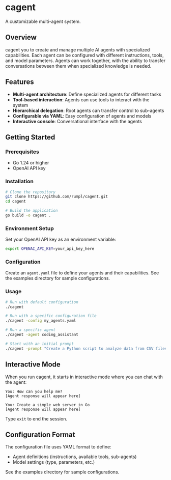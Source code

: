 # cagent

A customizable multi-agent system.

## Overview

cagent you to create and manage multiple AI agents with specialized
capabilities. Each agent can be configured with different instructions, tools,
and model parameters. Agents can work together, with the ability to transfer
conversations between them when specialized knowledge is needed.

## Features

- **Multi-agent architecture**: Define specialized agents for different tasks
- **Tool-based interaction**: Agents can use tools to interact with the system
- **Hierarchical delegation**: Root agents can transfer control to sub-agents
- **Configurable via YAML**: Easy configuration of agents and models
- **Interactive console**: Conversational interface with the agents

## Getting Started

### Prerequisites

- Go 1.24 or higher
- OpenAI API key

### Installation

```bash
# Clone the repository
git clone https://github.com/rumpl/cagent.git
cd cagent

# Build the application
go build -o cagent .
```

### Environment Setup

Set your OpenAI API key as an environment variable:

```bash
export OPENAI_API_KEY=your_api_key_here
```

### Configuration

Create an `agent.yaml` file to define your agents and their capabilities. See
the examples directory for sample configurations.

### Usage

```bash
# Run with default configuration
./cagent

# Run with a specific configuration file
./cagent -config my_agents.yaml

# Run a specific agent
./cagent -agent coding_assistant

# Start with an initial prompt
./cagent -prompt "Create a Python script to analyze data from CSV files"
```

## Interactive Mode

When you run cagent, it starts in interactive mode where you can chat with the
agent:

```
You: How can you help me?
[Agent response will appear here]

You: Create a simple web server in Go
[Agent response will appear here]
```

Type `exit` to end the session.

## Configuration Format

The configuration file uses YAML format to define:

- Agent definitions (instructions, available tools, sub-agents)
- Model settings (type, parameters, etc.)

See the examples directory for sample configurations.
